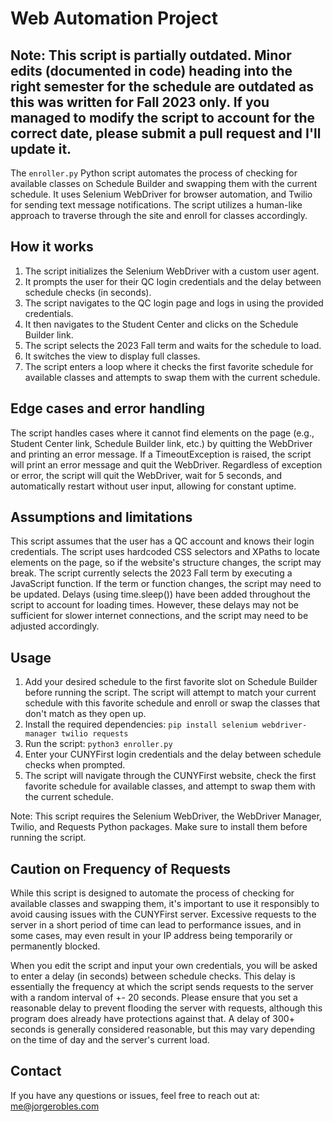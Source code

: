 # Web Automation Project

## Note: This script is partially outdated. Minor edits (documented in code) heading into the right semester for the schedule are outdated as this was written for Fall 2023 only. If you managed to modify the script to account for the correct date, please submit a pull request and I'll update it.

The `enroller.py` Python script automates the process of checking for available classes on Schedule Builder and swapping them with the current schedule. It uses Selenium WebDriver for browser automation, and Twilio for sending text message notifications. The script utilizes a human-like approach to traverse through the site and enroll for classes accordingly.

## How it works

1. The script initializes the Selenium WebDriver with a custom user agent.
2. It prompts the user for their QC login credentials and the delay between schedule checks (in seconds).
3. The script navigates to the QC login page and logs in using the provided credentials.
4. It then navigates to the Student Center and clicks on the Schedule Builder link.
5. The script selects the 2023 Fall term and waits for the schedule to load.
6. It switches the view to display full classes.
7. The script enters a loop where it checks the first favorite schedule for available classes and attempts to swap them with the current schedule.

## Edge cases and error handling

The script handles cases where it cannot find elements on the page (e.g., Student Center link, Schedule Builder link, etc.) by quitting the WebDriver and printing an error message. If a TimeoutException is raised, the script will print an error message and quit the WebDriver. Regardless of exception or error, the script will quit the WebDriver, wait for 5 seconds, and automatically restart without user input, allowing for constant uptime.

## Assumptions and limitations

This script assumes that the user has a QC account and knows their login credentials. The script uses hardcoded CSS selectors and XPaths to locate elements on the page, so if the website's structure changes, the script may break. The script currently selects the 2023 Fall term by executing a JavaScript function. If the term or function changes, the script may need to be updated. Delays (using time.sleep()) have been added throughout the script to account for loading times. However, these delays may not be sufficient for slower internet connections, and the script may need to be adjusted accordingly.

## Usage

1. Add your desired schedule to the first favorite slot on Schedule Builder before running the script. The script will attempt to match your current schedule with this favorite schedule and enroll or swap the classes that don't match as they open up.
2. Install the required dependencies: `pip install selenium webdriver-manager twilio requests`
3. Run the script: `python3 enroller.py`
4. Enter your CUNYFirst login credentials and the delay between schedule checks when prompted.
5. The script will navigate through the CUNYFirst website, check the first favorite schedule for available classes, and attempt to swap them with the current schedule.

Note: This script requires the Selenium WebDriver, the WebDriver Manager, Twilio, and Requests Python packages. Make sure to install them before running the script.

## Caution on Frequency of Requests

While this script is designed to automate the process of checking for available classes and swapping them, it's important to use it responsibly to avoid causing issues with the CUNYFirst server. Excessive requests to the server in a short period of time can lead to performance issues, and in some cases, may even result in your IP address being temporarily or permanently blocked.

When you edit the script and input your own credentials, you will be asked to enter a delay (in seconds) between schedule checks. This delay is essentially the frequency at which the script sends requests to the server with a random interval of +- 20 seconds.  Please ensure that you set a reasonable delay to prevent flooding the server with requests, although this program does already have protections against that. A delay of 300+ seconds is generally considered reasonable, but this may vary depending on the time of day and the server's current load. 

## Contact

If you have any questions or issues, feel free to reach out at: [me@jorgerobles.com](mailto:me@jorgerobles.com)
